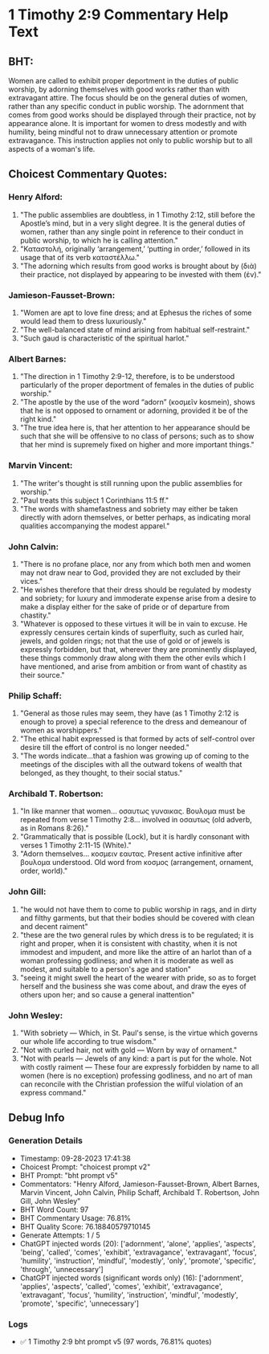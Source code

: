# 1 Timothy 2:9 Commentary Help Text

## BHT:
Women are called to exhibit proper deportment in the duties of public worship, by adorning themselves with good works rather than with extravagant attire. The focus should be on the general duties of women, rather than any specific conduct in public worship. The adornment that comes from good works should be displayed through their practice, not by appearance alone. It is important for women to dress modestly and with humility, being mindful not to draw unnecessary attention or promote extravagance. This instruction applies not only to public worship but to all aspects of a woman's life.

## Choicest Commentary Quotes:
### Henry Alford:
1. "The public assemblies are doubtless, in 1 Timothy 2:12, still before the Apostle’s mind, but in a very slight degree. It is the general duties of women, rather than any single point in reference to their conduct in public worship, to which he is calling attention."
2. "Καταστολή, originally ‘arrangement,’ ‘putting in order,’ followed in its usage that of its verb καταστέλλω."
3. "The adorning which results from good works is brought about by (διὰ) their practice, not displayed by appearing to be invested with them (ἐν)."

### Jamieson-Fausset-Brown:
1. "Women are apt to love fine dress; and at Ephesus the riches of some would lead them to dress luxuriously."
2. "The well-balanced state of mind arising from habitual self-restraint."
3. "Such gaud is characteristic of the spiritual harlot."

### Albert Barnes:
1. "The direction in 1 Timothy 2:9-12, therefore, is to be understood particularly of the proper deportment of females in the duties of public worship."
2. "The apostle by the use of the word “adorn” (κοσμεῖν kosmein), shows that he is not opposed to ornament or adorning, provided it be of the right kind."
3. "The true idea here is, that her attention to her appearance should be such that she will be offensive to no class of persons; such as to show that her mind is supremely fixed on higher and more important things."

### Marvin Vincent:
1. "The writer's thought is still running upon the public assemblies for worship."
2. "Paul treats this subject 1 Corinthians 11:5 ff."
3. "The words with shamefastness and sobriety may either be taken directly with adorn themselves, or better perhaps, as indicating moral qualities accompanying the modest apparel."

### John Calvin:
1. "There is no profane place, nor any from which both men and women may not draw near to God, provided they are not excluded by their vices."
2. "He wishes therefore that their dress should be regulated by modesty and sobriety; for luxury and immoderate expense arise from a desire to make a display either for the sake of pride or of departure from chastity."
3. "Whatever is opposed to these virtues it will be in vain to excuse. He expressly censures certain kinds of superfluity, such as curled hair, jewels, and golden rings; not that the use of gold or of jewels is expressly forbidden, but that, wherever they are prominently displayed, these things commonly draw along with them the other evils which I have mentioned, and arise from ambition or from want of chastity as their source."

### Philip Schaff:
1. "General as those rules may seem, they have (as 1 Timothy 2:12 is enough to prove) a special reference to the dress and demeanour of women as worshippers."
2. "The ethical habit expressed is that formed by acts of self-control over desire till the effort of control is no longer needed."
3. "The words indicate...that a fashion was growing up of coming to the meetings of the disciples with all the outward tokens of wealth that belonged, as they thought, to their social  status."

### Archibald T. Robertson:
1. "In like manner that women... οσαυτως γυναικας. Βουλομα must be repeated from verse 1 Timothy 2:8... involved in οσαυτως (old adverb, as in Romans 8:26)."
2. "Grammatically that is possible (Lock), but it is hardly consonant with verses 1 Timothy 2:11-15 (White)."
3. "Adorn themselves... κοσμειν εαυτας. Present active infinitive after βουλομα understood. Old word from κοσμος (arrangement, ornament, order, world)."

### John Gill:
1. "he would not have them to come to public worship in rags, and in dirty and filthy garments, but that their bodies should be covered with clean and decent raiment"
2. "these are the two general rules by which dress is to be regulated; it is right and proper, when it is consistent with chastity, when it is not immodest and impudent, and more like the attire of an harlot than of a woman professing godliness; and when it is moderate as well as modest, and suitable to a person's age and station"
3. "seeing it might swell the heart of the wearer with pride, so as to forget herself and the business she was come about, and draw the eyes of others upon her; and so cause a general inattention"

### John Wesley:
1. "With sobriety — Which, in St. Paul's sense, is the virtue which governs our whole life according to true wisdom."
2. "Not with curled hair, not with gold — Worn by way of ornament."
3. "Not with pearls — Jewels of any kind: a part is put for the whole. Not with costly raiment — These four are expressly forbidden by name to all women (here is no exception) professing godliness, and no art of man can reconcile with the Christian profession the wilful violation of an express command."


## Debug Info
### Generation Details
- Timestamp: 09-28-2023 17:41:38
- Choicest Prompt: "choicest prompt v2"
- BHT Prompt: "bht prompt v5"
- Commentators: "Henry Alford, Jamieson-Fausset-Brown, Albert Barnes, Marvin Vincent, John Calvin, Philip Schaff, Archibald T. Robertson, John Gill, John Wesley"
- BHT Word Count: 97
- BHT Commentary Usage: 76.81%
- BHT Quality Score: 76.18840579710145
- Generate Attempts: 1 / 5
- ChatGPT injected words (20):
	['adornment', 'alone', 'applies', 'aspects', 'being', 'called', 'comes', 'exhibit', 'extravagance', 'extravagant', 'focus', 'humility', 'instruction', 'mindful', 'modestly', 'only', 'promote', 'specific', 'through', 'unnecessary']
- ChatGPT injected words (significant words only) (16):
	['adornment', 'applies', 'aspects', 'called', 'comes', 'exhibit', 'extravagance', 'extravagant', 'focus', 'humility', 'instruction', 'mindful', 'modestly', 'promote', 'specific', 'unnecessary']

### Logs
- ✅ 1 Timothy 2:9 bht prompt v5 (97 words, 76.81% quotes)